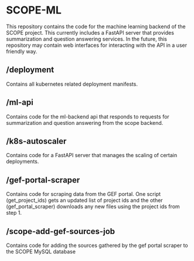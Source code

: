 # SCOPE-ML

This repository contains the code for the machine learning backend of the SCOPE project. This currently includes a FastAPI server that provides summarization and question answering services. In the future, this repository may contain web interfaces for interacting with the API in a user friendly way.

## /deployment

Contains all kubernetes related deployment manifests.

## /ml-api

Contains code for the ml-backend api that responds to requests for summarization and question answering from the scope backend.

## /k8s-autoscaler

Contains code for a FastAPI server that manages the scaling of certain deployments.

## /gef-portal-scraper

Contains code for scraping data from the GEF portal. One script (get_project_ids) gets an updated list of project ids and the other (gef_portal_scraper) downloads any new files using the project ids from step 1.

## /scope-add-gef-sources-job

Contains code for adding the sources gathered by the gef portal scraper to the SCOPE MySQL database